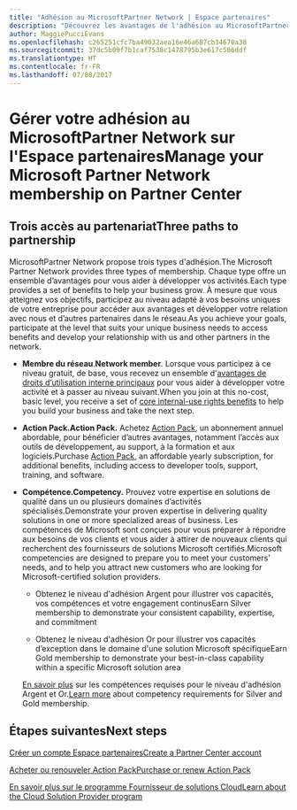 ```yaml
---
title: "Adhésion au MicrosoftPartner Network | Espace partenaires"
description: "Découvrez les avantages de l'adhésion au MicrosoftPartner Network."
author: MaggiePucciEvans
ms.openlocfilehash: c265251cfc7ba49032aea16e46a687cb34670a38
ms.sourcegitcommit: 37dc5b09f7b1caf7538c1478795b3e617c586ddf
ms.translationtype: HT
ms.contentlocale: fr-FR
ms.lasthandoff: 07/08/2017
---
```

# <a name="manage-your-microsoft-partner-network-membership-on-partner-center"></a><span data-ttu-id="25664-103">Gérer votre adhésion au MicrosoftPartner Network sur l'Espace partenaires</span><span class="sxs-lookup"><span data-stu-id="25664-103">Manage your Microsoft Partner Network membership on Partner Center</span></span>

## <a name="three-paths-to-partnership"></a><span data-ttu-id="25664-104">Trois accès au partenariat</span><span class="sxs-lookup"><span data-stu-id="25664-104">Three paths to partnership</span></span>

<span data-ttu-id="25664-105">MicrosoftPartner Network propose trois types d'adhésion.</span><span class="sxs-lookup"><span data-stu-id="25664-105">The Microsoft Partner Network provides three types of membership.</span></span> <span data-ttu-id="25664-106">Chaque type offre un ensemble d’avantages pour vous aider à développer vos activités.</span><span class="sxs-lookup"><span data-stu-id="25664-106">Each type provides a set of benefits to help your business grow.</span></span> <span data-ttu-id="25664-107">À mesure que vous atteignez vos objectifs, participez au niveau adapté à vos besoins uniques de votre entreprise pour accéder aux avantages et développer votre relation avec nous et d’autres partenaires dans le réseau.</span><span class="sxs-lookup"><span data-stu-id="25664-107">As you achieve your goals, participate at the level that suits your unique business needs to access benefits and develop your relationship with us and other partners in the network.</span></span>

-   <span data-ttu-id="25664-108">**Membre du réseau**.</span><span class="sxs-lookup"><span data-stu-id="25664-108">**Network member**.</span></span> <span data-ttu-id="25664-109">Lorsque vous participez à ce niveau gratuit, de base, vous recevez un ensemble d'[avantages de droits d’utilisation interne principaux]( https://partner.microsoft.com/membership/core-benefits) pour vous aider à développer votre activité et à passer au niveau suivant.</span><span class="sxs-lookup"><span data-stu-id="25664-109">When you join at this no-cost, basic level, you receive a set of [core internal-use rights benefits]( https://partner.microsoft.com/membership/core-benefits) to help you build your business and take the next step.</span></span>

-   **<span data-ttu-id="25664-110">Action Pack.</span><span class="sxs-lookup"><span data-stu-id="25664-110">Action Pack.</span></span>** <span data-ttu-id="25664-111">Achetez [Action Pack](mpn-get-action-pack.md), un abonnement annuel abordable, pour bénéficier d’autres avantages, notamment l’accès aux outils de développement, au support, à la formation et aux logiciels.</span><span class="sxs-lookup"><span data-stu-id="25664-111">Purchase [Action Pack](mpn-get-action-pack.md), an affordable yearly subscription, for additional benefits, including access to developer tools, support, training, and software.</span></span>

-   **<span data-ttu-id="25664-112">Compétence.</span><span class="sxs-lookup"><span data-stu-id="25664-112">Competency.</span></span>** <span data-ttu-id="25664-113">Prouvez votre expertise en solutions de qualité dans un ou plusieurs domaines d’activités spécialisés.</span><span class="sxs-lookup"><span data-stu-id="25664-113">Demonstrate your proven expertise in delivering quality solutions in one or more specialized areas of business.</span></span> <span data-ttu-id="25664-114">Les compétences de Microsoft sont conçues pour vous préparer à répondre aux besoins de vos clients et vous aider à attirer de nouveaux clients qui recherchent des fournisseurs de solutions Microsoft certifiés.</span><span class="sxs-lookup"><span data-stu-id="25664-114">Microsoft competencies are designed to prepare you to meet your customers’ needs, and to help you attract new customers who are looking for Microsoft-certified solution providers.</span></span> 

    -   <span data-ttu-id="25664-115">Obtenez le niveau d'adhésion Argent pour illustrer vos capacités, vos compétences et votre engagement continus</span><span class="sxs-lookup"><span data-stu-id="25664-115">Earn Silver membership to demonstrate your consistent capability, expertise, and commitment</span></span>

    -   <span data-ttu-id="25664-116">Obtenez le niveau d'adhésion Or pour illustrer vos capacités d’exception dans le domaine d'une solution Microsoft spécifique</span><span class="sxs-lookup"><span data-stu-id="25664-116">Earn Gold membership to demonstrate your best-in-class capability within a specific Microsoft solution area</span></span>

    <span data-ttu-id="25664-117">[En savoir plus](learn-about-competencies.md) sur les compétences requises pour le niveau d'adhésion Argent et Or.</span><span class="sxs-lookup"><span data-stu-id="25664-117">[Learn more](learn-about-competencies.md) about competency requirements for Silver and Gold membership.</span></span>


## <a name="next-steps"></a><span data-ttu-id="25664-118">Étapes suivantes</span><span class="sxs-lookup"><span data-stu-id="25664-118">Next steps</span></span>

[<span data-ttu-id="25664-119">Créer un compte Espace partenaires</span><span class="sxs-lookup"><span data-stu-id="25664-119">Create a Partner Center account</span></span>](mpn-create-a-partner-center-account.md)

[<span data-ttu-id="25664-120">Acheter ou renouveler Action Pack</span><span class="sxs-lookup"><span data-stu-id="25664-120">Purchase or renew Action Pack</span></span>](mpn-get-action-pack.md)

[<span data-ttu-id="25664-121">En savoir plus sur le programme Fournisseur de solutions Cloud</span><span class="sxs-lookup"><span data-stu-id="25664-121">Learn about the Cloud Solution Provider program</span></span>](https://partner.microsoft.com/cloud-solution-provider)

